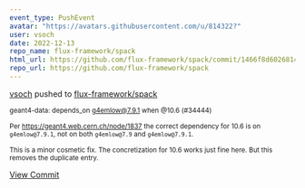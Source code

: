 ```yaml
---
event_type: PushEvent
avatar: "https://avatars.githubusercontent.com/u/814322?"
user: vsoch
date: 2022-12-13
repo_name: flux-framework/spack
html_url: https://github.com/flux-framework/spack/commit/1466f8d60268148a75c5aacb8914943def06fea1
repo_url: https://github.com/flux-framework/spack
---
```


<a href='https://github.com/vsoch' target='_blank'>vsoch</a> pushed to <a href='https://github.com/flux-framework/spack' target='_blank'>flux-framework/spack</a>

<small>geant4-data: depends_on g4emlow@7.9.1 when @10.6 (#34444)

Per https://geant4.web.cern.ch/node/1837 the correct dependency for 10.6 is on `g4emlow@7.9.1`, not on both `g4emlow@7.9` and `g4emlow@7.9.1`.

This is a minor cosmetic fix. The concretization for 10.6 works just fine here. But this removes the duplicate entry.</small>

<a href='https://github.com/flux-framework/spack/commit/1466f8d60268148a75c5aacb8914943def06fea1' target='_blank'>View Commit</a>